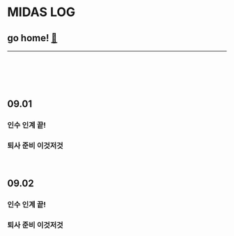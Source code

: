 # MIDAS LOG

## go home! [:house_with_garden:](https://github.com/wnsgml972/midas_log)

---

<br/><br/>

<br/>

## 09.01

### 인수 인계 끝!

### 퇴사 준비 이것저것




<br/>

## 09.02

### 인수 인계 끝!

### 퇴사 준비 이것저것



